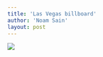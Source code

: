 ```yaml
---
title: 'Las Vegas billboard'
author: 'Noam Sain'
layout: post
---
```


[![](http://3.bp.blogspot.com/_8aN4krk1nsk/S232N998ycI/AAAAAAAAAW0/BwkXkJGstEo/s400/image-7.jpg)](http://3.bp.blogspot.com/_8aN4krk1nsk/S232N998ycI/AAAAAAAAAW0/BwkXkJGstEo/s1600-h/image-7.jpg)